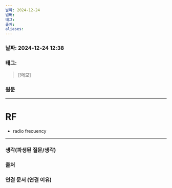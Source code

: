 ```yaml
---
날짜: 2024-12-24
넘버: 
태그: 
출처: 
aliases:
---
```

### 날짜:  2024-12-24 12:38

### 태그:

>[!메모]
>

### 원문
---
# RF
- radio frecuency


---
### 생각(파생된 질문/생각)

### 출처

### 연결 문서 (연결 이유)
